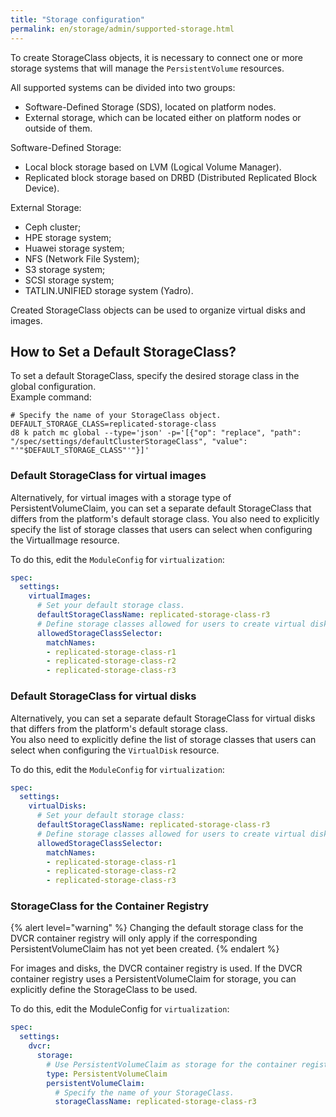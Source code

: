 ```yaml
---
title: "Storage configuration"
permalink: en/storage/admin/supported-storage.html
---
```


To create StorageClass objects, it is necessary to connect one or more storage systems that will manage the `PersistentVolume` resources.

All supported systems can be divided into two groups:

- Software-Defined Storage (SDS), located on platform nodes.
- External storage, which can be located either on platform nodes or outside of them.

Software-Defined Storage:

- Local block storage based on LVM (Logical Volume Manager).
- Replicated block storage based on DRBD (Distributed Replicated Block Device).

External Storage:

- Ceph cluster;
- HPE storage system;
- Huawei storage system;
- NFS (Network File System);
- S3 storage system;
- SCSI storage system;
- TATLIN.UNIFIED storage system (Yadro).

Created StorageClass objects can be used to organize virtual disks and images.

## How to Set a Default StorageClass?

To set a default StorageClass, specify the desired storage class in the global configuration.  
Example command:

```shell
# Specify the name of your StorageClass object.
DEFAULT_STORAGE_CLASS=replicated-storage-class
d8 k patch mc global --type='json' -p='[{"op": "replace", "path": "/spec/settings/defaultClusterStorageClass", "value": "'"$DEFAULT_STORAGE_CLASS"'"}]'
```

### Default StorageClass for virtual images

Alternatively, for virtual images with a storage type of PersistentVolumeClaim, you can set a separate default StorageClass that differs from the platform's default storage class.
You also need to explicitly specify the list of storage classes that users can select when configuring the VirtualImage resource.

To do this, edit the `ModuleConfig` for `virtualization`:

```yaml
spec:
  settings:
    virtualImages:
      # Set your default storage class.
      defaultStorageClassName: replicated-storage-class-r3
      # Define storage classes allowed for users to create virtual disks.
      allowedStorageClassSelector:
        matchNames:
        - replicated-storage-class-r1
        - replicated-storage-class-r2
        - replicated-storage-class-r3
```

### Default StorageClass for virtual disks

Alternatively, you can set a separate default StorageClass for virtual disks that differs from the platform's default storage class.  
You also need to explicitly define the list of storage classes that users can select when configuring the `VirtualDisk` resource.

To do this, edit the `ModuleConfig` for `virtualization`:

```yaml
spec:
  settings:
    virtualDisks:
      # Set your default storage class:
      defaultStorageClassName: replicated-storage-class-r3
      # Define storage classes allowed for users to create virtual disks:
      allowedStorageClassSelector:
        matchNames:
        - replicated-storage-class-r1
        - replicated-storage-class-r2
        - replicated-storage-class-r3
```

### StorageClass for the Container Registry

{% alert level="warning" %}
Changing the default storage class for the DVCR container registry will only apply if the corresponding PersistentVolumeClaim has not yet been created.
{% endalert %}

For images and disks, the DVCR container registry is used. If the DVCR container registry uses a PersistentVolumeClaim for storage,
you can explicitly define the StorageClass to be used.

To do this, edit the ModuleConfig for `virtualization`:

```yaml
spec:
  settings:
    dvcr:
      storage:
        # Use PersistentVolumeClaim as storage for the container registry.
        type: PersistentVolumeClaim
        persistentVolumeClaim:
          # Specify the name of your StorageClass.
          storageClassName: replicated-storage-class-r3
```
